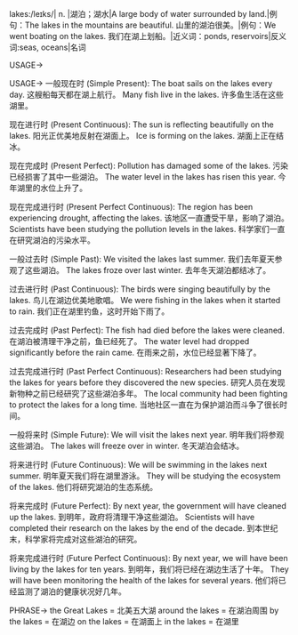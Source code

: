 lakes:/leɪks/| n. |湖泊；湖水|A large body of water surrounded by land.|例句：The lakes in the mountains are beautiful. 山里的湖泊很美。|例句：We went boating on the lakes. 我们在湖上划船。|近义词：ponds, reservoirs|反义词:seas, oceans|名词

USAGE->

USAGE->
一般现在时 (Simple Present):
The boat sails on the lakes every day.  这艘船每天都在湖上航行。
Many fish live in the lakes. 许多鱼生活在这些湖里。

现在进行时 (Present Continuous):
The sun is reflecting beautifully on the lakes.  阳光正优美地反射在湖面上。
Ice is forming on the lakes. 湖面上正在结冰。

现在完成时 (Present Perfect):
Pollution has damaged some of the lakes. 污染已经损害了其中一些湖泊。
The water level in the lakes has risen this year. 今年湖里的水位上升了。

现在完成进行时 (Present Perfect Continuous):
The region has been experiencing drought, affecting the lakes. 该地区一直遭受干旱，影响了湖泊。
Scientists have been studying the pollution levels in the lakes. 科学家们一直在研究湖泊的污染水平。

一般过去时 (Simple Past):
We visited the lakes last summer. 我们去年夏天参观了这些湖泊。
The lakes froze over last winter. 去年冬天湖泊都结冰了。

过去进行时 (Past Continuous):
The birds were singing beautifully by the lakes. 鸟儿在湖边优美地歌唱。
We were fishing in the lakes when it started to rain. 我们正在湖里钓鱼，这时开始下雨了。

过去完成时 (Past Perfect):
The fish had died before the lakes were cleaned. 在湖泊被清理干净之前，鱼已经死了。
The water level had dropped significantly before the rain came.  在雨来之前，水位已经显著下降了。

过去完成进行时 (Past Perfect Continuous):
Researchers had been studying the lakes for years before they discovered the new species. 研究人员在发现新物种之前已经研究了这些湖泊多年。
The local community had been fighting to protect the lakes for a long time. 当地社区一直在为保护湖泊而斗争了很长时间。

一般将来时 (Simple Future):
We will visit the lakes next year. 明年我们将参观这些湖泊。
The lakes will freeze over in winter. 冬天湖泊会结冰。

将来进行时 (Future Continuous):
We will be swimming in the lakes next summer. 明年夏天我们将在湖里游泳。
They will be studying the ecosystem of the lakes. 他们将研究湖泊的生态系统。

将来完成时 (Future Perfect):
By next year, the government will have cleaned up the lakes. 到明年，政府将清理干净这些湖泊。
Scientists will have completed their research on the lakes by the end of the decade. 到本世纪末，科学家将完成对这些湖泊的研究。


将来完成进行时 (Future Perfect Continuous):
By next year, we will have been living by the lakes for ten years. 到明年，我们将已经在湖边生活了十年。
They will have been monitoring the health of the lakes for several years. 他们将已经监测了湖泊的健康状况好几年。


PHRASE->
the Great Lakes = 北美五大湖
around the lakes = 在湖泊周围
by the lakes = 在湖边
on the lakes = 在湖面上
in the lakes = 在湖里
